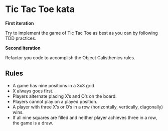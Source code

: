 # Tic Tac Toe kata

**First iteration**

Try to implement the game of Tic Tac Toe as best as you can by following TDD practices.

**Second iteration**

Refactor you code to accomplish the Object Calisthenics rules.

## Rules
* A game has nine positions in a 3x3 grid
* X always goes first.
* Players alternate placing X’s and O’s on the board.
* Players cannot play on a played position.
* A player with three X’s or O’s in a row (horizontally, vertically, diagonally) wins.
* If all nine squares are filled and neither player achieves three in a row, the game is a draw.
